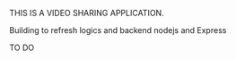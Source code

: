 THIS IS A VIDEO SHARING APPLICATION.

Building to refresh logics and backend nodejs and Express

TO DO